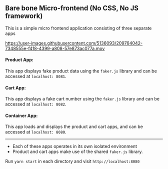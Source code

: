 ## Bare bone Micro-frontend (No CSS, No JS framework)
This is a simple micro frontend application consisting of three separate apps

https://user-images.githubusercontent.com/5136093/209764042-7348555e-f418-4399-a808-57e873ac077a.mov


#### Product App: 
This app displays fake product data using the `faker.js` library and can be accessed at `localhost: 8081`.

#### Cart App: 
This app displays a fake cart number using the `faker.js` library and can be accessed at `localhost: 8082`.

#### Container App: 
This app loads and displays the product and cart apps, and can be accessed at `localhost: 8080`.

---
- Each of these apps operates in its own isolated environment
- Product and cart apps make use of the shared `faker.js` library.

Run `yarn start` in each directory and visit `http://localhost:8080`
